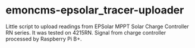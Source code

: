 # emoncms-epsolar_tracer-uploader
Little script to upload readings from EPSolar MPPT Solar Charge Controller RN series. It was tested on 4215RN. Signal from charge controller processed by Raspberry Pi B+.
